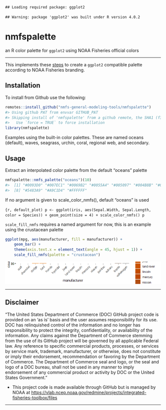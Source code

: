 <!-- README.md is generated from README.Rmd. Please edit that file -->

    ## Loading required package: ggplot2

    ## Warning: package 'ggplot2' was built under R version 4.0.2

# nmfspalette

an R color palette for `ggplot2` using NOAA Fisheries official colors

-----

This implements these
[steps](https://drsimonj.svbtle.com/creating-corporate-colour-palettes-for-ggplot2)
to create a `ggplot2` compatible palette according to NOAA Fisheries
branding.

## Installation

To install from Github use the following:

``` r
remotes::install_github("nmfs-general-modeling-tools/nmfspalette")
#> Using github PAT from envvar GITHUB_PAT
#> Skipping install of 'nmfspalette' from a github remote, the SHA1 (f3b1f467) has not changed since last install.
#>   Use `force = TRUE` to force installation
library(nmfspalette)
```

Examples using the built-in color palettes. These are named oceans
(default), waves, seagrass, urchin, coral, regional web, and secondary.

## Usage

Extract an interpolated color palette from the default “oceans” palette

``` r
nmfspalette::nmfs_palette("oceans")(10)
#>  [1] "#0093D0" "#007EC1" "#0069B2" "#0055A4" "#005097" "#004B8B" "#00467F"
#>  [8] "#5483A9" "#A9C1D4" "#FFFFFF"
```

If no argument is given to scale\_color\_nmfs(), default “oceans” is
used

`{r, default_plot) p <- ggplot(iris, aes(Sepal.Width, Sepal.Length,
color = Species)) + geom_point(size = 4) + scale_color_nmfs() p`

`scale_fill_nmfs` requires a named argument for now, this is an example
using the crustacean palette

``` r
ggplot(mpg, aes(manufacturer, fill = manufacturer)) +
    geom_bar() +
    theme(axis.text.x = element_text(angle = 45, hjust = 1)) +
    scale_fill_nmfs(palette = "crustacean")
```

![](figure/scale_fill_example-1.png)<!-- -->

-----

## Disclaimer

“The United States Department of Commerce (DOC) GitHub project code is
provided on an ‘as is’ basis and the user assumes responsibility for its
use. DOC has relinquished control of the information and no longer has
responsibility to protect the integrity, confidentiality, or
availability of the information. Any claims against the Department of
Commerce stemming from the use of its GitHub project will be governed by
all applicable Federal law. Any reference to specific commercial
products, processes, or services by service mark, trademark,
manufacturer, or otherwise, does not constitute or imply their
endorsement, recommendation or favoring by the Department of Commerce.
The Department of Commerce seal and logo, or the seal and logo of a DOC
bureau, shall not be used in any manner to imply endorsement of any
commercial product or activity by DOC or the United States Government.”

  - This project code is made available through GitHub but is managed by
    NOAA at
    <https://vlab.ncep.noaa.gov/redmine/projects/integrated-fisheries-toolbox/files>

-----
